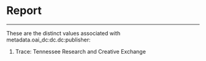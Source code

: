 # Report
---
These are the distinct values associated with metadata.oai_dc:dc.dc:publisher:

1. Trace: Tennessee Research and Creative Exchange
